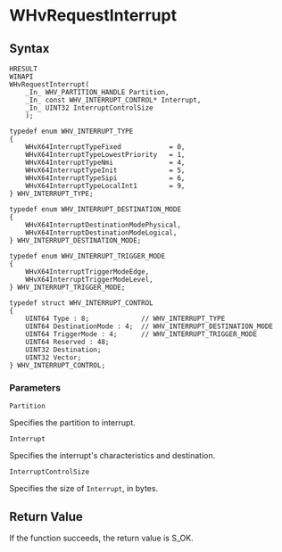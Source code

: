 # WHvRequestInterrupt

## Syntax

```
HRESULT
WINAPI
WHvRequestInterrupt(
    _In_ WHV_PARTITION_HANDLE Partition,
    _In_ const WHV_INTERRUPT_CONTROL* Interrupt,
    _In_ UINT32 InterruptControlSize
    );

typedef enum WHV_INTERRUPT_TYPE
{
    WHvX64InterruptTypeFixed            = 0,
    WHvX64InterruptTypeLowestPriority   = 1,
    WHvX64InterruptTypeNmi              = 4,
    WHvX64InterruptTypeInit             = 5,
    WHvX64InterruptTypeSipi             = 6,
    WHvX64InterruptTypeLocalInt1        = 9,
} WHV_INTERRUPT_TYPE;

typedef enum WHV_INTERRUPT_DESTINATION_MODE
{
    WHvX64InterruptDestinationModePhysical,
    WHvX64InterruptDestinationModeLogical,
} WHV_INTERRUPT_DESTINATION_MODE;

typedef enum WHV_INTERRUPT_TRIGGER_MODE
{
    WHvX64InterruptTriggerModeEdge,
    WHvX64InterruptTriggerModeLevel,
} WHV_INTERRUPT_TRIGGER_MODE;

typedef struct WHV_INTERRUPT_CONTROL
{
    UINT64 Type : 8;             // WHV_INTERRUPT_TYPE
    UINT64 DestinationMode : 4;  // WHV_INTERRUPT_DESTINATION_MODE
    UINT64 TriggerMode : 4;      // WHV_INTERRUPT_TRIGGER_MODE
    UINT64 Reserved : 48;
    UINT32 Destination;
    UINT32 Vector;
} WHV_INTERRUPT_CONTROL;
```

### Parameters

`Partition`

Specifies the partition to interrupt.

`Interrupt`

Specifies the interrupt's characteristics and destination.

`InterruptControlSize`

Specifies the size of `Interrupt`, in bytes.

## Return Value

If the function succeeds, the return value is S_OK.
